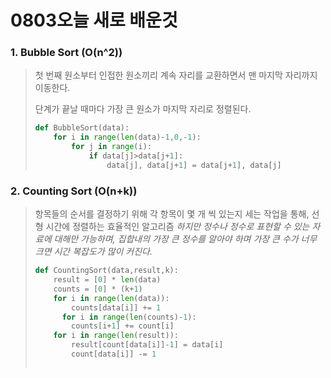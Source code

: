 #  0803오늘 새로 배운것

### 1. Bubble Sort (O(n^2))

> 첫 번째 원소부터 인접한 원소끼리 계속 자리를 교환하면서 맨 마지막 자리까지 이동한다.
>
> 단계가 끝날 때마다 가장 큰 원소가 마지막 자리로 정렬된다.
>
> ```python
> def BubbleSort(data):
>     for i in range(len(data)-1,0,-1):
>         for j in range(i):
>             if data[j]>data[j+1]:
>                 data[j], data[j+1] = data[j+1], data[j]
> ```



### 2. Counting Sort (O(n+k))

> 항목들의 순서를 결정하기 위해 각 항목이 몇 개 씩 있는지 세는 작업을 통해, 선형 시간에 정렬하는 효율적인 알고리즘 *하지만 정수나 정수로 표현할 수 있는 자료에 대해만 가능하며, 집합내의 가장 큰 정수를 알아야 하며 가장 큰 수가 너무 크면 시간 복잡도가 많이 커진다.* 
>
> ```python
> def CountingSort(data,result,k):
>     result = [0] * len(data)
>     counts = [0] * (k+1)
>     for i in range(len(data)):
>         counts[data[i]] += 1
>    	for i in range(len(counts)-1):
>         counts[i+1] += count[i]
>     for i in range(len(result)):
>         result[count[data[i]]-1] = data[i]
>         count[data[i]] -= 1
>     
> ```
>
> 

